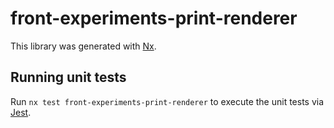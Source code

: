 # front-experiments-print-renderer

This library was generated with [Nx](https://nx.dev).

## Running unit tests

Run `nx test front-experiments-print-renderer` to execute the unit tests via [Jest](https://jestjs.io).
